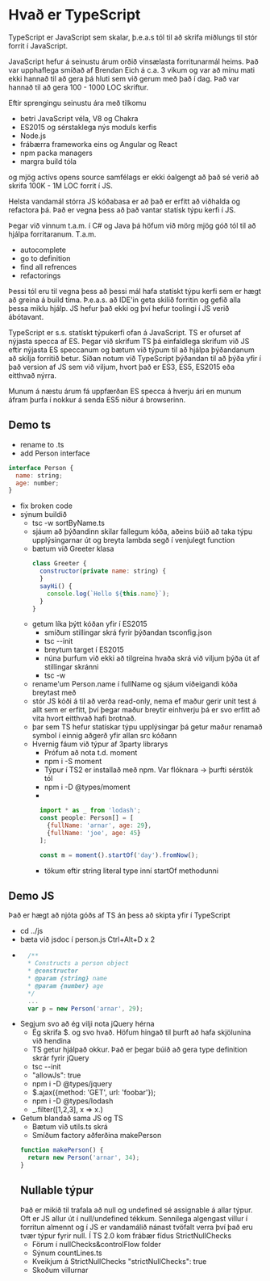 # Hvað er TypeScript
TypeScript er JavaScript sem skalar,
þ.e.a.s tól til að skrifa miðlungs til stór forrit í JavaScript.

JavaScript hefur á seinustu árum orðið vinsælasta forritunarmál heims.
Það var upphaflega smíðað af Brendan Eich á c.a. 3 vikum og var að mínu mati ekki hannað til að gera þá hluti sem við gerum með það í dag.
Það var hannað til að gera 100 - 1000 LOC skriftur.

Eftir sprengingu seinustu ára með tilkomu 
* betri JavaScript véla, V8 og Chakra
* ES2015 og sérstaklega nýs moduls kerfis
* Node.js
* frábærra frameworka eins og Angular og React
* npm packa managers
* margra build tóla

og mjög actívs opens source samfélags
er ekki óalgengt að það sé verið að skrifa 100K - 1M LOC forrit í JS.

Helsta vandamál stórra JS kóðabasa er að það er erfitt að viðhalda og refactora þá.
Það er vegna þess að það vantar statísk týpu kerfi í JS.

Þegar við vinnum t.a.m. í C# og Java þá höfum við mörg mjög góð tól til að hjálpa forritaranum.
T.a.m.
* autocomplete
* go to definition
* find all refrences
* refactorings

Þessi tól eru til vegna þess að þessi mál hafa statískt týpu kerfi sem er hægt að greina á build tíma.
Þ.e.a.s. að IDE'in geta skilið forritin og gefið alla þessa miklu hjálp.
JS hefur það ekki og því hefur toolingi í JS verið ábótavant.

TypeScript er s.s. statískt týpukerfi ofan á JavaScript. TS er ofurset af nýjasta specca af ES.
Þegar við skrifum TS þá einfaldlega skrifum við JS eftir nýjasta ES speccanum og bætum við týpum til að hjálpa þýðandanum að skilja forritið betur.
Síðan notum við TypeScript þýðandan til að þýða yfir í það version af JS sem við viljum, hvort það er ES3, ES5, ES2015 eða eitthvað nýrra.

Munum á næstu árum fá uppfærðan ES specca á hverju ári en munum áfram þurfa í nokkur á senda ES5 niður á browserinn.

## Demo ts
* rename to .ts
* add Person interface
```javascript
interface Person {
  name: string;
  age: number;
}
```
* fix broken code
* sýnum buildið
  * tsc -w sortByName.ts
  * sjáum að þýðandinn skilar fallegum kóða, aðeins búið að taka týpu upplýsingarnar út og breyta lambda segð í venjulegt function
  * bætum við Greeter klasa 
    ```javascript
    class Greeter {
      constructor(private name: string) {
      }
      sayHi() {
        console.log(`Hello ${this.name}`);
      }
    }
    ```
  * getum líka þýtt kóðan yfir í ES2015
    * smíðum stillingar skrá fyrir þýðandan tsconfig.json
    * tsc --init
    * breytum target í ES2015
    * núna þurfum við ekki að tilgreina hvaða skrá við viljum þýða út af stillingar skránni
    * tsc -w
  * rename'um Person.name í fullName og sjáum viðeigandi kóða breytast með
  * stór JS kóði á til að verða read-only, nema ef maður gerir unit test á allt sem er erfitt, því þegar maður breytir einhverju þá er svo erfitt að vita hvort eitthvað hafi brotnað.
  * þar sem TS hefur statískar týpu upplýsingar þá getur maður renamað symbol í einnig aðgerð yfir allan src kóðann
  * Hvernig fáum við týpur af 3party librarys
    * Prófum að nota t.d. moment
    * npm i -S moment
    * Týpur í TS2 er installað með npm. Var flóknara -> þurfti sérstök tól
    * npm i -D @types/moment
    * 
    ```javascript
      import * as _ from 'lodash';
      const people: Person[] = [
        {fullName: 'arnar', age: 29},
        {fullName: 'joe', age: 45}
      ];

      const m = moment().startOf('day').fromNow();
      ```
    * tökum eftir string literal type inní startOf methodunni
## Demo JS
Það er hægt að njóta góðs af TS án þess að skipta yfir í TypeScript
* cd ../js
* bæta við jsdoc í person.js Ctrl+Alt+D x 2
*
  ```javascript
    /**
    * Constructs a person object
    * @constructor
    * @param {string} name
    * @param {number} age
    */
    ...
    var p = new Person('arnar', 29);
  ```
* Segjum svo að ég vilji nota jQuery hérna
  * Ég skrifa $. og svo hvað. Höfum hingað til þurft að hafa skjölunina við hendina
  * TS getur hjálpað okkur. Það er þegar búið að gera type definition skrár fyrir jQuery
  * tsc --init
  * "allowJs": true
  * npm i -D @types/jquery
  * $.ajax({method: 'GET', url: 'foobar'});
  * npm i -D @types/lodash
  * _.filter([1,2,3], x => x.)
* Getum blandað sama JS og TS
  * Bætum við utils.ts skrá
  * Smíðum factory aðferðina makePerson
  ```javascript
  function makePerson() {
    return new Person('arnar', 34);
  }
  ```
  ## Nullable týpur
  Það er mikið til trafala að null og undefined sé assignable á allar týpur.
  Oft er JS allur út í null/undefined tékkum.
  Sennilega algengast villur í forritun almennt og í JS er vandamálið nánast tvöfalt verra því það eru tvær týpur fyrir null.
  Í TS 2.0 kom frábær fídus StrictNullChecks
  * Förum í nullChecks&controlFlow folder
  * Sýnum countLines.ts
  * Kveikjum á StrictNullChecks "strictNullChecks": true
  * Skoðum villurnar

